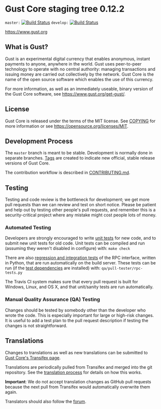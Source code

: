 Gust Core staging tree 0.12.2
===============================

`master:` [![Build Status](https://travis-ci.org/gustpay/gust.svg?branch=master)](https://travis-ci.org/gustpay/gust) `develop:` [![Build Status](https://travis-ci.org/gustpay/gust.svg?branch=develop)](https://travis-ci.org/gustpay/gust/branches)

https://www.gust.org


What is Gust?
----------------

Gust is an experimental digital currency that enables anonymous, instant
payments to anyone, anywhere in the world. Gust uses peer-to-peer technology
to operate with no central authority: managing transactions and issuing money
are carried out collectively by the network. Gust Core is the name of the open
source software which enables the use of this currency.

For more information, as well as an immediately useable, binary version of
the Gust Core software, see https://www.gust.org/get-gust/.


License
-------

Gust Core is released under the terms of the MIT license. See [COPYING](COPYING) for more
information or see https://opensource.org/licenses/MIT.

Development Process
-------------------

The `master` branch is meant to be stable. Development is normally done in separate branches.
[Tags](https://github.com/gustpay/gust/tags) are created to indicate new official,
stable release versions of Gust Core.

The contribution workflow is described in [CONTRIBUTING.md](CONTRIBUTING.md).

Testing
-------

Testing and code review is the bottleneck for development; we get more pull
requests than we can review and test on short notice. Please be patient and help out by testing
other people's pull requests, and remember this is a security-critical project where any mistake might cost people
lots of money.

### Automated Testing

Developers are strongly encouraged to write [unit tests](/doc/unit-tests.md) for new code, and to
submit new unit tests for old code. Unit tests can be compiled and run
(assuming they weren't disabled in configure) with: `make check`

There are also [regression and integration tests](/qa) of the RPC interface, written
in Python, that are run automatically on the build server.
These tests can be run (if the [test dependencies](/qa) are installed) with: `qa/pull-tester/rpc-tests.py`

The Travis CI system makes sure that every pull request is built for Windows, Linux, and OS X, and that unit/sanity tests are run automatically.

### Manual Quality Assurance (QA) Testing

Changes should be tested by somebody other than the developer who wrote the
code. This is especially important for large or high-risk changes. It is useful
to add a test plan to the pull request description if testing the changes is
not straightforward.

Translations
------------

Changes to translations as well as new translations can be submitted to
[Gust Core's Transifex page](https://www.transifex.com/projects/p/gust/).

Translations are periodically pulled from Transifex and merged into the git repository. See the
[translation process](doc/translation_process.md) for details on how this works.

**Important**: We do not accept translation changes as GitHub pull requests because the next
pull from Transifex would automatically overwrite them again.

Translators should also follow the [forum](https://www.gust.org/forum/topic/gust-worldwide-collaboration.88/).
